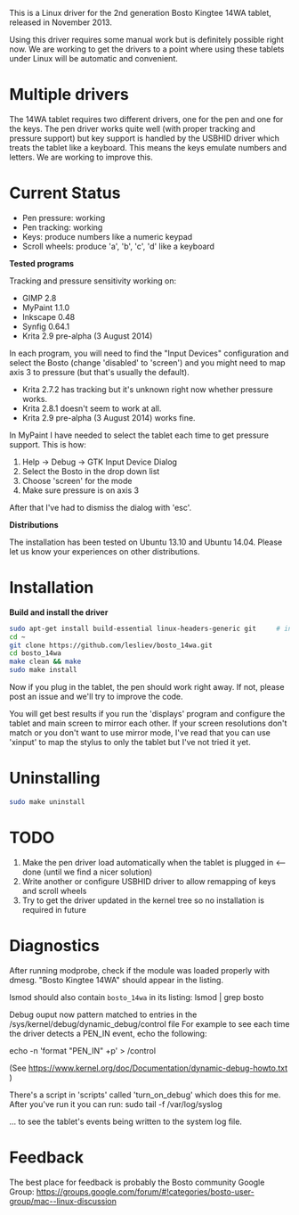 This is a Linux driver for the 2nd generation Bosto Kingtee 14WA tablet, released in November 2013.

Using this driver requires some manual work but is definitely possible right now. We are
working to get the drivers to a point where using these tablets under Linux will be automatic
and convenient.

Multiple drivers
================

The 14WA tablet requires two different drivers, one for the pen and one for the keys.
The pen driver works quite well (with proper tracking and pressure support) but key support
is handled by the USBHID driver which treats the tablet like a keyboard. This means the keys
emulate numbers and letters. We are working to improve this.

Current Status
==============

* Pen pressure: working
* Pen tracking: working
* Keys: produce numbers like a numeric keypad
* Scroll wheels: produce 'a', 'b', 'c', 'd' like a keyboard

**Tested programs**

Tracking and pressure sensitivity working on:

* GIMP 2.8
* MyPaint 1.1.0
* Inkscape 0.48
* Synfig 0.64.1
* Krita 2.9 pre-alpha (3 August 2014)

In each program, you will need to find the "Input Devices" configuration and select the Bosto (change 'disabled' to 'screen') and you might need to map axis 3 to pressure (but that's usually the default). 

* Krita 2.7.2 has tracking but it's unknown right now whether pressure works.
* Krita 2.8.1 doesn't seem to work at all.
* Krita 2.9 pre-alpha (3 August 2014) works fine.

In MyPaint I have needed to select the tablet each time to get pressure support. This is how:
1. Help -> Debug -> GTK Input Device Dialog
2. Select the Bosto in the drop down list
3. Choose 'screen' for the mode
4. Make sure pressure is on axis 3

After that I've had to dismiss the dialog with 'esc'.

**Distributions**

The installation has been tested on Ubuntu 13.10 and Ubuntu 14.04. Please let us know your experiences on other distributions.

Installation
============

**Build and install the driver**

```bash
sudo apt-get install build-essential linux-headers-generic git     # install requirements
cd ~
git clone https://github.com/lesliev/bosto_14wa.git
cd bosto_14wa
make clean && make
sudo make install
```

Now if you plug in the tablet, the pen should work right away. If not, please post an issue and we'll try to improve the code.

You will get best results if you run the 'displays' program and configure the tablet and main screen to mirror each other. If your screen resolutions don't match or you don't want to use mirror mode, I've read that you can use 'xinput' to map the stylus to only the tablet but I've not tried it yet.


Uninstalling
============

```bash
sudo make uninstall
```


TODO
====

1. Make the pen driver load automatically when the tablet is plugged in  <-- done (until we find a nicer solution)
2. Write another or configure USBHID driver to allow remapping of keys and scroll wheels
3. Try to get the driver updated in the kernel tree so no installation is required in future

Diagnostics
===========

After running modprobe, check if the module was loaded properly with dmesg.
"Bosto Kingtee 14WA" should appear in the listing.

lsmod should also contain `bosto_14wa` in its listing: lsmod | grep bosto

Debug ouput now pattern matched to entries in the /sys/kernel/debug/dynamic_debug/control file
For example to see each time the driver detects a PEN_IN event, echo the following:

echo -n 'format "PEN_IN" +p' > <debugfs>/control

(See https://www.kernel.org/doc/Documentation/dynamic-debug-howto.txt )

There's a script in 'scripts' called 'turn_on_debug' which does this for me. After you've run it you can run:
sudo tail -f /var/log/syslog

... to see the tablet's events being written to the system log file.

Feedback
========

The best place for feedback is probably the Bosto community Google Group:
https://groups.google.com/forum/#!categories/bosto-user-group/mac--linux-discussion

